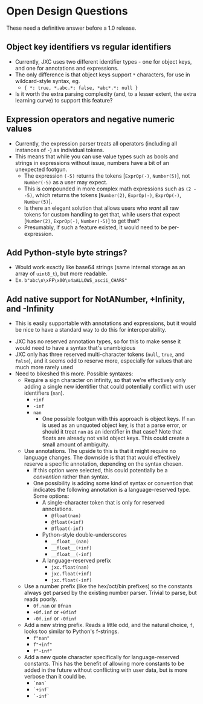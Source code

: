# Open Design Questions
These need a definitive answer before a 1.0 release.


## Object key identifiers vs regular identifiers
* Currently, JXC uses two different identifier types - one for object keys, and one for annotations and expressions.
* The only difference is that object keys support `*` characters, for use in wildcard-style syntax, eg.
    - `{ *: true, *.abc.*: false, *abc*.*: null }`
* Is it worth the extra parsing complexity (and, to a lesser extent, the extra learning curve) to support this feature?


## Expression operators and negative numeric values
* Currently, the expression parser treats all operators (including all instances of `-`) as individual tokens. 
* This means that while you can use value types such as bools and strings in expressions without issue, numbers have a bit of an unexpected footgun.
    - The expression `(-5)` returns the tokens [`ExprOp(-)`, `Number(5)`], not `Number(-5)` as a user may expect.
    - This is compounded in more complex math expressions such as `(2 - -5)`, which returns the tokens [`Number(2)`, `ExprOp(-)`, `ExprOp(-)`, `Number(5)`].
    - Is there an elegant solution that allows users who _want_ all raw tokens for custom handling to get that, while users that expect [`Number(2)`, `ExprOp(-)`, `Number(-5)`] to get that?
    - Presumably, if such a feature existed, it would need to be per-expression.


## Add Python-style byte strings?
* Would work exactly like base64 strings (same internal storage as an array of `uint8_t`), but more readable.
* Ex. `b"abc\n\xFF\x00\x4aALLOWS_ascii_CHARS"`


## Add native support for NotANumber, +Infinity, and -Infinity
* This is easily supportable with annotations and expressions, but it would be nice to have a standard way to do this for interoperability.
- JXC has no reserved annotation types, so for this to make sense it would need to have a syntax that's unambigious
- JXC only has three reserved multi-character tokens (`null`, `true`, and `false`), and it seems odd to reserve more, especially for values that are much more rarely used
- Need to bikeshed this more. Possible syntaxes:
    - Require a sign character on infinity, so that we're effectively only adding a single new identifier that could potentially conflict with user identifiers (`nan`).
        - `+inf`
        - `-inf`
        - `nan`
            - One possible footgun with this approach is object keys. If `nan` is used as an unquoted object key, is that a parse error, or should it treat `nan` as an identifier in that case? Note that floats are already not valid object keys. This could create a small amount of ambiguity.
    - Use annotations. The upside to this is that it might require no language changes. The downside is that that would effectively reserve a specific annotation, depending on the syntax chosen.
        - If this option were selected, this could potentially be a _convention_ rather than syntax.
        - One possibility is adding some kind of syntax or convention that indicates the following annotation is a language-reserved type. Some options:
            - A single-character token that is only for reserved annotations.
                - `@float(nan)`
                - `@float(+inf)`
                - `@float(-inf)`
            - Python-style double-underscores
                - `__float__(nan)`
                - `__float__(+inf)`
                - `__float__(-inf)`
            - A language-reserved prefix
                - `jxc.float(nan)`
                - `jxc.float(+inf)`
                - `jxc.float(-inf)`
    - Use a number prefix (like the hex/oct/bin prefixes) so the constants always get parsed by the existing number parser. Trivial to parse, but reads poorly.
        - `0f.nan` or `0fnan`
        - `+0f.inf` or `+0finf`
        - `-0f.inf` or `-0finf`
    - Add a new string prefix. Reads a little odd, and the natural choice, `f`, looks too similar to Python's f-strings.
        - `f"nan"`
        - `f"+inf"`
        - `f"-inf"`
    - Add a new quote character specifically for language-reserved constants. This has the benefit of allowing more constants to be added in the future without conflicting with user data, but is more verbose than it could be.
        - ``` `nan` ```
        - ``` `+inf` ```
        - ``` `-inf` ```

